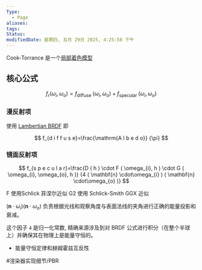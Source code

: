 ```yaml
---
Type:
  - Page
aliases: 
tags: 
Status: 
modifiedDate: 星期四, 五月 29日 2025, 4:25:58 下午
---
```

Cook-Torrance 是一个[局部着色模型](局部着色模型.md)

## 核心公式

$$
f_r\left(\omega_i, \omega_o\right)=f_{\text {diffuse }}\left(\omega_i, \omega_o\right)+f_{\text {specular }}\left(\omega_i, \omega_o\right)
$$

### 漫反射项

使用 [Lambertian BRDF](Lambertian%20BRDF.md)
即

$$
f_{d i f f u s e}=\frac{\mathrm{A l b e d o}} {\pi}
$$

### 镜面反射项

$$
f_{s p e c u l a r}=\frac{D ( h ) \cdot F ( \omega_{i}, h ) \cdot G ( \omega_{i}, \omega_{o}, h )} {4 ( \mathbf{n} \cdot\omega_{i} ) ( \mathbf{n} \cdot\omega_{o} )}
$$

F 使用Schlick 菲涅尔近似
G2 使用 Schlick-Smith GGX 近似

$( \mathbf{n} \cdot\omega_{i} ) ( \mathbf{n} \cdot\omega_{o} )$ 负责根据光线和观察角度与表面法线的夹角进行正确的能量投影和衰减。

这个因子 `4` 是归一化常数, 精确来源涉及到对 BRDF 公式进行积分（在整个半球上）并确保其在物理上是能量守恒的。
- 能量守恒定律和赫姆霍兹互反性

#渲染器实现细节/PBR 
